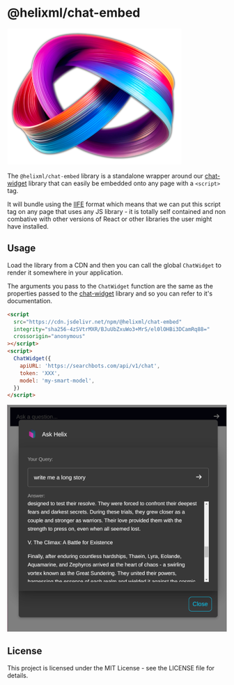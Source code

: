 # @helixml/chat-embed

![helix logo](helix_logo.png)

The `@helixml/chat-embed` library is a standalone wrapper around our [chat-widget](https://github.com/helixml/chat-widget) library that can easily be embedded onto any page with a `<script>` tag.

It will bundle using the [IIFE](https://en.wikipedia.org/wiki/Immediately_invoked_function_expression) format which means that we can put this script tag on any page that uses any JS library - it is totally self contained and non combative with other versions of React or other libraries the user might have installed.

## Usage

Load the library from a CDN and then you can call the global `ChatWidget` to render it somewhere in your application.

The arguments you pass to the `ChatWidget` function are the same as the properties passed to the [chat-widget](https://github.com/helixml/chat-widget) library and so you can refer to it's documentation.

```html
<script
  src="https://cdn.jsdelivr.net/npm/@helixml/chat-embed"
  integrity="sha256-4zSVtrMXR/BJuUbZxuWo3+MrS/el0lOHBi3DCamRq88="
  crossorigin="anonymous"
></script>
<script>
  ChatWidget({
    apiURL: 'https://searchbots.com/api/v1/chat',
    token: 'XXX',
    model: 'my-smart-model',
  })
</script>
```

![screenshot](screenshot.png)

## License

This project is licensed under the MIT License - see the LICENSE file for details.
